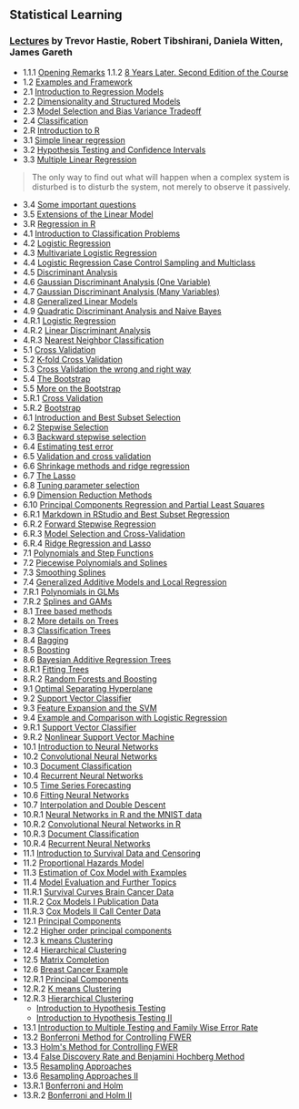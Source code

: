
## Statistical Learning
### [Lectures](https://www.youtube.com/watch?v=LvySJGj-88U&list=PLoROMvodv4rOzrYsAxzQyHb8n_RWNuS1e) by Trevor Hastie, Robert Tibshirani, Daniela Witten, James Gareth

- 1.1.1 [Opening Remarks](https://youtu.be/LvySJGj-88U)
  1.1.2 [8 Years Later. Second Edition of the Course](https://youtu.be/9vlDVxG4ulA)
- 1.2 [Examples and Framework](https://youtu.be/B9s8rpdNxU0)
- 2.1 [Introduction to Regression Models](https://youtu.be/ox0cKk7h4o0)
- 2.2 [Dimensionality and Structured Models](https://youtu.be/uFwbrdvrAJs)
- 2.3 [Model Selection and Bias Variance Tradeoff](https://youtu.be/pvcEQfcO3pk)
- 2.4 [Classification](https://youtu.be/BMJQ3LQ_QKU)
- 2.R [Introduction to R](https://youtu.be/L03A81OgLlk)
- 3.1 [Simple linear regression](https://youtu.be/vCHtY6Me5FI)
- 3.2 [Hypothesis Testing and Confidence Intervals](https://youtu.be/3GiWpRfkSjc)
- 3.3 [Multiple Linear Regression](https://youtu.be/o9hoLdylWKo)
> The only way to find out what will happen when a complex system is disturbed is to disturb the system, not merely to observe it passively.
- 3.4 [Some important questions](https://youtu.be/50sv4UTjE90)
- 3.5 [Extensions of the Linear Model](https://youtu.be/dEBQmiXv9fk)
- 3.R [Regression in R](https://youtu.be/gNZfqHhq_B4)
- 4.1 [Introduction to Classification Problems](https://youtu.be/ju3J7iRy6xI)
- 4.2 [Logistic Regression](https://youtu.be/kr_Be9NVXOM)
- 4.3 [Multivariate Logistic Regression](https://youtu.be/1uJVE8bkabc)
- 4.4 [Logistic Regression Case Control Sampling and Multiclass](https://youtu.be/sYDDk6R-be0)
- 4.5 [Discriminant Analysis](https://youtu.be/oJc2r246VoQ)
- 4.6 [Gaussian Discriminant Analysis (One Variable)](https://youtu.be/14JVlzWHKgk)
- 4.7 [Gaussian Discriminant Analysis (Many Variables)](https://youtu.be/aUlTqhDtpnw)
- 4.8 [Generalized Linear Models](https://youtu.be/n8Nj64FyjSo)
- 4.9 [Quadratic Discriminant Analysis and Naive Bayes](https://youtu.be/giCZkipHEmA)
- 4.R.1 [Logistic Regression](https://youtu.be/QEUtuHSipNE)
- 4.R.2 [Linear Discriminant Analysis](https://youtu.be/WXhku-ISml8)
- 4.R.3 [Nearest Neighbor Classification](https://youtu.be/JRxKBj5ArgU)
- 5.1 [Cross Validation](https://youtu.be/6eWODQJrMKs)
- 5.2 [K-fold Cross Validation](https://youtu.be/AMfvd_hLssE)
- 5.3 [Cross Validation the wrong and right way](https://youtu.be/jgoa28FR__Y)
- 5.4 [The Bootstrap](https://youtu.be/h_LweqiIotE)
- 5.5 [More on the Bootstrap](https://youtu.be/OKREmw6YP64)
- 5.R.1 [Cross Validation](https://youtu.be/nwD-03ncOZ8)
- 5.R.2 [Bootstrap](https://youtu.be/sM_Gve1K4II)
- 6.1 [Introduction and Best Subset Selection](https://youtu.be/nsv5rEV3mVI)
- 6.2 [Stepwise Selection](https://youtu.be/ynXq-Gw1xfE)
- 6.3 [Backward stepwise selection](https://youtu.be/c5aI9cowjRI)
- 6.4 [Estimating test error](https://youtu.be/48P-oV6cH44)
- 6.5 [Validation and cross validation](https://youtu.be/mzb5Xs58bb0)
- 6.6 [Shrinkage methods and ridge regression](https://youtu.be/lLlG5xkyqIA)
- 6.7 [The Lasso](https://youtu.be/0tfPuddPhEY)
- 6.8 [Tuning parameter selection](https://youtu.be/KV1Kt6I8rYs)
- 6.9 [Dimension Reduction Methods](https://youtu.be/bpto4g5l_go)
- 6.10 [Principal Components Regression and Partial Least Squares](https://youtu.be/Uo19ST0IEZI)
- 6.R.1 [Markdown in RStudio and Best Subset Regression](https://youtu.be/r2uSyYTMfnU)
- 6.R.2 [Forward Stepwise Regression](https://youtu.be/XiCXmecCMB4)
- 6.R.3 [Model Selection and Cross-Validation](https://youtu.be/x7b9gmP-L7Q)
- 6.R.4 [Ridge Regression and Lasso](https://youtu.be/KUIIgUwxGxs)
- 7.1 [Polynomials and Step Functions](https://youtu.be/F-D3lZzYn50)
- 7.2 [Piecewise Polynomials and Splines](https://youtu.be/FrVaxvwCLYM)
- 7.3 [Smoothing Splines](https://youtu.be/b_HSFOnrGLI)
- 7.4 [Generalized Additive Models and Local Regression](https://youtu.be/3aMB51GMUyQ)
- 7.R.1 [Polynomials in GLMs](https://youtu.be/ywQviM69DKI)
- 7.R.2 [Splines and GAMs](https://youtu.be/RkSrnBBx8sg)
- 8.1 [Tree based methods](https://youtu.be/QNnayf--_yk)
- 8.2 [More details on Trees](https://youtu.be/JaoTOfTNOVk)
- 8.3 [Classification Trees](https://youtu.be/gLcfKSMKOb0)
- 8.4 [Bagging](https://youtu.be/_cKAxjnInfA)
- 8.5 [Boosting](https://youtu.be/cdl4C2eCOHk)
- 8.6 [Bayesian Additive Regression Trees](https://youtu.be/xWhPwHZF4c0)
- 8.R.1 [Fitting Trees](https://youtu.be/GHXUm7GnGGE)
- 8.R.2 [Random Forests and Boosting](https://youtu.be/98mnFELJ8z8)
- 9.1 [Optimal Separating Hyperplane](https://youtu.be/Op0OyOuDjcQ)
- 9.2 [Support Vector Classifier](https://youtu.be/pjvnCEfAswc)
- 9.3 [Feature Expansion and the SVM](https://youtu.be/02icdqOJsH4)
- 9.4 [Example and Comparison with Logistic Regression](https://youtu.be/m5d7-URGnVY)
- 9.R.1 [Support Vector Classifier](https://youtu.be/WCRwbrNWrpw)
- 9.R.2 [Nonlinear Support Vector Machine](https://youtu.be/VuQOjKk0_tE)
- 10.1 [Introduction to Neural Networks](https://youtu.be/jJb2qytbcNg)
- 10.2 [Convolutional Neural Networks](https://youtu.be/ggOZuZnA6is)
- 10.3 [Document Classification](https://youtu.be/Zw3L-0ZP_DA)
- 10.4 [Recurrent Neural Networks](https://youtu.be/MexNVKPwu7g)
- 10.5 [Time Series Forecasting](https://youtu.be/ogx1q2xBHkc)
- 10.6 [Fitting Neural Networks](https://youtu.be/07zslA8BXZY)
- 10.7 [Interpolation and Double Descent](https://youtu.be/qRHdQz_P_Lo)
- 10.R.1 [Neural Networks in R and the MNIST data](https://youtu.be/Ut647c_aZoc)
- 10.R.2 [Convolutional Neural Networks in R](https://youtu.be/cVtL_ITG8po)
- 10.R.3 [Document Classification](https://youtu.be/SFHNg2X9o60)
- 10.R.4 [Recurrent Neural Networks](https://youtu.be/bi34fBER1ds)
- 11.1 [Introduction to Survival Data and Censoring](https://youtu.be/7_XK7mGMm1E)
- 11.2 [Proportional Hazards Model](https://youtu.be/lP42Vly2MVg)
- 11.3 [Estimation of Cox Model with Examples](https://youtu.be/ujIMPpl2Tr0)
- 11.4 [Model Evaluation and Further Topics](https://youtu.be/rRYfWAsG4RI)
- 11.R.1 [Survival Curves Brain Cancer Data](https://youtu.be/hfKYYexJfuY)
- 11.R.2 [Cox Models I Publication Data](https://youtu.be/j3rcoz4u7m8)
- 11.R.3 [Cox Models II Call Center Data](https://youtu.be/w6VAT8jqTjk)
- 12.1 [Principal Components](https://youtu.be/kpuQqOzQXfM)
- 12.2 [Higher order principal components](https://youtu.be/O30nHhyBiAs)
- 12.3 [k means Clustering](https://youtu.be/ded_NQqOe7I)
- 12.4 [Hierarchical Clustering](https://youtu.be/yktzn-Mr2Nw)
- 12.5 [Matrix Completion](https://youtu.be/MYKb5KcI55s)
- 12.6 [Breast Cancer Example](https://youtu.be/InBhMLEx6sU)
- 12.R.1 [Principal Components](https://youtu.be/YCwSrtSoZ9M)
- 12.R.2 [K means Clustering](https://youtu.be/j6aM9ITqLIY)
- 12.R.3 [Hierarchical Clustering](https://youtu.be/dJr7wBUYNgw)
    - [Introduction to Hypothesis Testing](https://youtu.be/ti9NFdjf3sM)
    - [Introduction to Hypothesis Testing II](https://youtu.be/klFG10_XajI)
- 13.1 [Introduction to Multiple Testing and Family Wise Error Rate](https://youtu.be/-6zM6mydlfA)
- 13.2 [Bonferroni Method for Controlling FWER](https://youtu.be/xML6pCgPv2c)
- 13.3 [Holm's Method for Controlling FWER](https://youtu.be/8r_pMRnG97s)
- 13.4 [False Discovery Rate and Benjamini Hochberg Method](https://youtu.be/4RPUrwzgO6c)
- 13.5 [Resampling Approaches](https://youtu.be/BwjVTbU6is0)
- 13.6 [Resampling Approaches II](https://youtu.be/Zylc7K3hZoA)
- 13.R.1  [Bonferroni and Holm](https://youtu.be/3pelOJpcnxA)
- 13.R.2  [Bonferroni and Holm II](https://youtu.be/BLDCLw4ke-Q)
